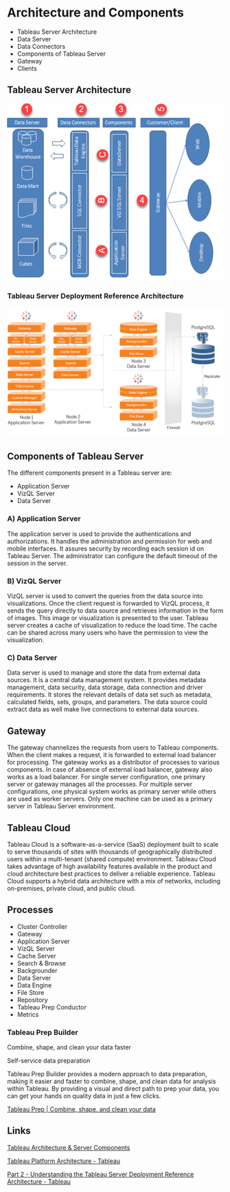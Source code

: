 # Architecture and Components

- Tableau Server Architecture
- Data Server
- Data Connectors
- Components of Tableau Server
- Gateway
- Clients

## Tableau Server Architecture

![tableau-architecture-diagram](../../../media/Pasted%20image%2020230714180101.png)

### Tableau Server Deployment Reference Architecture

![tableau-server-deployment-reference-architecture](../../../media/Pasted%20image%2020230714180337.png)

## Components of Tableau Server

The different components present in a Tableau server are:

- Application Server
- VizQL Server
- Data Server

### A) Application Server

The application server is used to provide the authentications and authorizations. It handles the administration and permission for web and mobile interfaces. It assures security by recording each session id on Tableau Server. The administrator can configure the default timeout of the session in the server.

### B) VizQL Server

VizQL server is used to convert the queries from the data source into visualizations. Once the client request is forwarded to VizQL process, it sends the query directly to data source and retrieves information in the form of images. This image or visualization is presented to the user. Tableau server creates a cache of visualization to reduce the load time. The cache can be shared across many users who have the permission to view the visualization.

### C) Data Server

Data server is used to manage and store the data from external data sources. It is a central data management system. It provides metadata management, data security, data storage, data connection and driver requirements. It stores the relevant details of data set such as metadata, calculated fields, sets, groups, and parameters. The data source could extract data as well make live connections to external data sources.

## Gateway

The gateway channelizes the requests from users to Tableau components. When the client makes a request, it is forwarded to external load balancer for processing. The gateway works as a distributor of processes to various components. In case of absence of external load balancer, gateway also works as a load balancer. For single server configuration, one primary server or gateway manages all the processes. For multiple server configurations, one physical system works as primary server while others are used as worker servers. Only one machine can be used as a primary server in Tableau Server environment.

## Tableau Cloud

Tableau Cloud is a software-as-a-service (SaaS) deployment built to scale to serve thousands of sites with thousands of geographically distributed users within a multi-tenant (shared compute) environment. Tableau Cloud takes advantage of high availability features available in the product and cloud architecture best practices to deliver a reliable experience. Tableau Cloud supports a hybrid data architecture with a mix of networks, including on-premises, private cloud, and public cloud.

## Processes

- Cluster Controller
- Gateway
- Application Server
- VizQL Server
- Cache Server
- Search & Browse
- Backgrounder
- Data Server
- Data Engine
- File Store
- Repository
- Tableau Prep Conductor
- Metrics

### Tableau Prep Builder

Combine, shape, and clean your data faster

Self-service data preparation

Tableau Prep Builder provides a modern approach to data preparation, making it easier and faster to combine, shape, and clean data for analysis within Tableau. By providing a visual and direct path to prep your data, you can get your hands on quality data in just a few clicks.

[Tableau Prep | Combine, shape, and clean your data](https://www.tableau.com/products/prep)

## Links

[Tableau Architecture & Server Components](https://www.guru99.com/tableau-architecture.html)

[Tableau Platform Architecture - Tableau](https://help.tableau.com/current/blueprint/en-us/bp_server_architecture.htm)

[Part 2 - Understanding the Tableau Server Deployment Reference Architecture - Tableau](https://help.tableau.com/current/guides/enterprise-deployment/en-us/edg_part2.htm)
